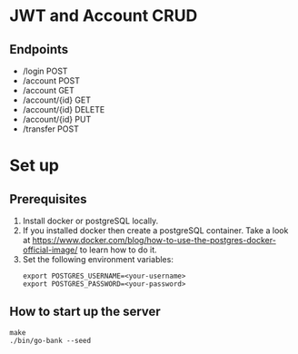 # JWT and Account CRUD

## Endpoints

- /login POST
- /account POST
- /account GET
- /account/{id} GET
- /account/{id} DELETE
- /account/{id} PUT
- /transfer POST

# Set up

## Prerequisites

1. Install docker or postgreSQL locally.
2. If you installed docker then create a postgreSQL container.
	Take a look at https://www.docker.com/blog/how-to-use-the-postgres-docker-official-image/ to learn how to do it.
3. Set the following environment variables:
	```
	export POSTGRES_USERNAME=<your-username>
	export POSTGRES_PASSWORD=<your-password>
	```

## How to start up the server

```
make
./bin/go-bank --seed
```
